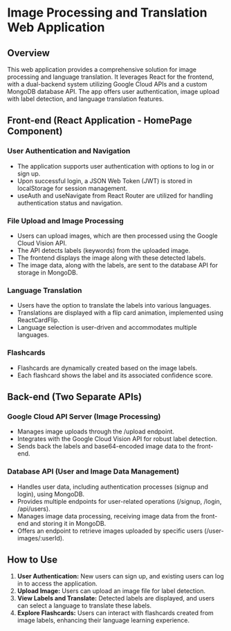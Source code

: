 # Image Processing and Translation Web Application

## Overview
This web application provides a comprehensive solution for image processing and language translation. It leverages React for the frontend, with a dual-backend system utilizing Google Cloud APIs and a custom MongoDB database API. The app offers user authentication, image upload with label detection, and language translation features.

## Front-end (React Application - HomePage Component)

### User Authentication and Navigation
- The application supports user authentication with options to log in or sign up.
- Upon successful login, a JSON Web Token (JWT) is stored in localStorage for session management.
- useAuth and useNavigate from React Router are utilized for handling authentication status and navigation.

### File Upload and Image Processing
- Users can upload images, which are then processed using the Google Cloud Vision API.
- The API detects labels (keywords) from the uploaded image.
- The frontend displays the image along with these detected labels.
- The image data, along with the labels, are sent to the database API for storage in MongoDB.

### Language Translation
- Users have the option to translate the labels into various languages.
- Translations are displayed with a flip card animation, implemented using ReactCardFlip.
- Language selection is user-driven and accommodates multiple languages.

### Flashcards
- Flashcards are dynamically created based on the image labels.
- Each flashcard shows the label and its associated confidence score.

## Back-end (Two Separate APIs)

### Google Cloud API Server (Image Processing)
- Manages image uploads through the /upload endpoint.
- Integrates with the Google Cloud Vision API for robust label detection.
- Sends back the labels and base64-encoded image data to the front-end.

### Database API (User and Image Data Management)
- Handles user data, including authentication processes (signup and login), using MongoDB.
- Provides multiple endpoints for user-related operations (/signup, /login, /api/users).
- Manages image data processing, receiving image data from the front-end and storing it in MongoDB.
- Offers an endpoint to retrieve images uploaded by specific users (/user-images/:userId).

## How to Use
1. **User Authentication:** New users can sign up, and existing users can log in to access the application.
2. **Upload Image:** Users can upload an image file for label detection.
3. **View Labels and Translate:** Detected labels are displayed, and users can select a language to translate these labels.
4. **Explore Flashcards:** Users can interact with flashcards created from image labels, enhancing their language learning experience.
